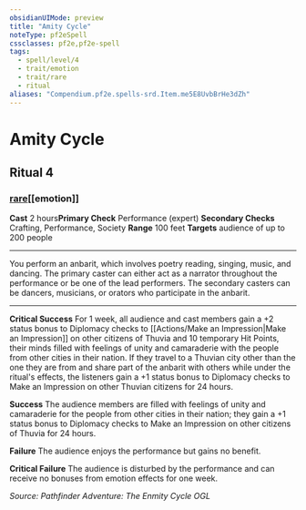 ```yaml
---
obsidianUIMode: preview
title: "Amity Cycle"
noteType: pf2eSpell
cssclasses: pf2e,pf2e-spell
tags:
  - spell/level/4
  - trait/emotion
  - trait/rare
  - ritual
aliases: "Compendium.pf2e.spells-srd.Item.me5E8UvbBrHe3dZh" 
---
```

# Amity Cycle   
## Ritual 4
### [rare](rare "Rare Rarity Trait")[[emotion]]

**Cast** 2 hours**Primary Check** Performance (expert)
**Secondary Checks** Crafting, Performance, Society
**Range** 100 feet
**Targets** audience of up to 200 people
* * * 
You perform an anbarit, which involves poetry reading, singing, music, and dancing. The primary caster can either act as a narrator throughout the performance or be one of the lead performers. The secondary casters can be dancers, musicians, or orators who participate in the anbarit.

* * *

**Critical Success** For 1 week, all audience and cast members gain a +2 status bonus to Diplomacy checks to [[Actions/Make an Impression|Make an Impression]] on other citizens of Thuvia and 10 temporary Hit Points, their minds filled with feelings of unity and camaraderie with the people from other cities in their nation. If they travel to a Thuvian city other than the one they are from and share part of the anbarit with others while under the ritual's effects, the listeners gain a +1 status bonus to Diplomacy checks to Make an Impression on other Thuvian citizens for 24 hours.

**Success** The audience members are filled with feelings of unity and camaraderie for the people from other cities in their nation; they gain a +1 status bonus to Diplomacy checks to Make an Impression on other citizens of Thuvia for 24 hours.

**Failure** The audience enjoys the performance but gains no benefit.

**Critical Failure** The audience is disturbed by the performance and can receive no bonuses from emotion effects for one week.

*Source: Pathfinder Adventure: The Enmity Cycle*
*OGL*